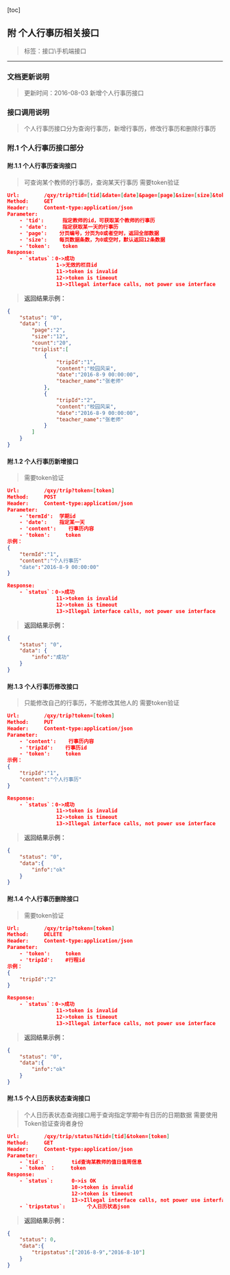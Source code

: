 [toc]

## 附 个人行事历相关接口

>标签：接口\手机端接口

---
###  文档更新说明
> 更新时间：2016-08-03
> 新增个人行事历接口

###  接口调用说明
>个人行事历接口分为查询行事历，新增行事历，修改行事历和删除行事历


### 附.1 个人行事历接口部分
#### 附.1.1 个人行事历查询接口
>可查询某个教师的行事历，查询某天行事历
>需要token验证
``` json
Url:        /qxy/trip?tid=[tid]&date=[date]&page=[page]&size=[size]&token=[token]
Method:     GET
Header:     Content-type:application/json
Parameter:
    - 'tid':      指定教师的id，可获取某个教师的行事历
    - 'date':     指定获取某一天的行事历
    - 'page':    分页编号，分页为0或者空时，返回全部数据
    - 'size':    每页数据条数，为0或空时，默认返回12条数据
    - 'token':    token
Response:
    - `status`：0->成功
                1->无效的栏目id
                11->token is invalid
                12->token is timeout
                13->Illegal interface calls, not power use interface
```

> **返回结果示例：**

``` json
{
    "status": "0",
    "data": {
        "page":"2",
        "size":"12",
        "count":"20",
        "triplist":[
            {
                "tripId":"1",
                "content":"校园风采",              
                "date":"2016-8-9 00:00:00",            
                "teacher_name":"张老师"
            },
            {
				"tripId":"2",
                "content":"校园风采",              
                "date":"2016-8-9 00:00:00",            
                "teacher_name":"张老师"
            }
        ]
    }
}
```



#### 附.1.2 个人行事历新增接口

>需要token验证
``` json
Url:        /qxy/trip?token=[token]
Method:     POST
Header:     Content-type:application/json
Parameter:
    - 'termId':  学期id
    - 'date':    指定某一天
	- 'content':    行事历内容
    - 'token':     token
示例：
{
	"termId":"1",
	"content":"个人行事历"
	"date":"2016-8-9 00:00:00"
}

Response:
    - `status`：0->成功
                11->token is invalid
                12->token is timeout
                13->Illegal interface calls, not power use interface
```

> **返回结果示例：**

``` json
{
    "status": "0",
    "data": {
        "info":"成功"
    }
}
```

#### 附.1.3 个人行事历修改接口
>只能修改自己的行事历，不能修改其他人的
>需要token验证
``` json
Url:        /qxy/trip?token=[token]
Method:     PUT
Header:     Content-type:application/json
Parameter:
    - 'content':    行事历内容
    - 'tripId':    行事历id
    - 'token':     token
示例：
{
	"tripId":"1",               
	"content":"个人行事历"   
}

Response:
    - `status`：0->成功
                11->token is invalid
                12->token is timeout
                13->Illegal interface calls, not power use interface
```

> **返回结果示例：**

``` json
{
    "status": "0",
	"data":{
		"info":"ok"
	}
}
```



#### 附.1.4 个人行事历删除接口
>需要token验证
``` json
Url:        /qxy/trip?token=[token]
Method:     DELETE
Header:     Content-type:application/json
Parameter:
    - 'token':     token
    - 'tripId':    #行程id
示例：
{
	"tripId":"2"
}

Response:
    - `status`：0->成功
                11->token is invalid
                12->token is timeout
                13->Illegal interface calls, not power use interface
```

> **返回结果示例：**

``` json
{
    "status": "0",
	"data":{
		"info":"ok"
	}
}
```

#### 附.1.5 个人日历表状态查询接口
>个人日历表状态查询接口用于查询指定学期中有日历的日期数据
> 需要使用Token验证查询者身份
``` json
Url:        /qxy/trip/status?&tid=[tid]&token=[token]
Method:     GET
Header:     Content-type:application/json
Parameter:
    - `tid`:         tid查询某教师的值日值周信息
    - `token` ：     token
Response:
    - `status`:      0->is OK 
                     10->token is invalid
                     12->token is timeout
                     13->Illegal interface calls, not power use interface
    - `tripstatus`:       个人日历状态json
```

> **返回结果示例：**

``` json
{
    "status": 0,
    "data":{
		"tripstatus":["2016-8-9","2016-8-10"]
    }
}
```
